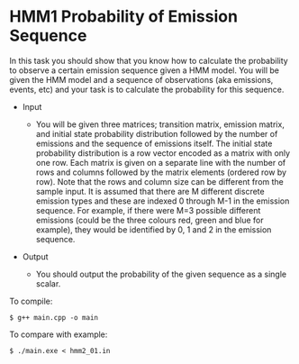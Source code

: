 # HMM1 Probability of Emission Sequence
In this task you should show that you know how to calculate the probability to observe a certain emission sequence given a HMM model. You will be given the HMM model and a sequence of observations (aka emissions, events, etc) and your task is to calculate the probability for this sequence.

- Input
  - You will be given three matrices; transition matrix, emission matrix, and initial state probability distribution followed by the number of emissions and the sequence of emissions itself. The initial state probability distribution is a row vector encoded as a matrix with only one row. Each matrix is given on a separate line with the number of rows and columns followed by the matrix elements (ordered row by row). Note that the rows and column size can be different from the sample input. It is assumed that there are M different discrete emission types and these are indexed 0 through M-1 in the emission sequence. For example, if there were M=3 possible different emissions (could be the three colours red, green and blue for example), they would be identified by 0, 1 and 2 in the emission sequence.

- Output
  - You should output the probability of the given sequence as a single scalar.

To compile:
```
$ g++ main.cpp -o main
```
To compare with example:
```
$ ./main.exe < hmm2_01.in
```
